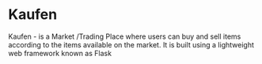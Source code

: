 # Kaufen
Kaufen - is a Market /Trading Place where users can buy and sell items according to the items available on the market. It is built using a lightweight web framework known as Flask
